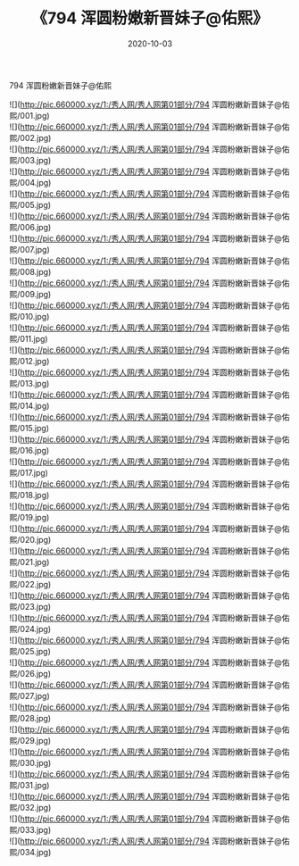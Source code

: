 ﻿---
layout: post
title:  《794 浑圆粉嫩新晋妹子@佑熙》
date:   2020-10-03
img: http://pic.660000.xyz/1:/秀人网/秀人网第01部分/794 浑圆粉嫩新晋妹子@佑熙/000.jpg
categories: [美女, 清纯, 唯美]
---

794 浑圆粉嫩新晋妹子@佑熙

  ![](http://pic.660000.xyz/1:/秀人网/秀人网第01部分/794 浑圆粉嫩新晋妹子@佑熙/001.jpg) <br> ![](http://pic.660000.xyz/1:/秀人网/秀人网第01部分/794 浑圆粉嫩新晋妹子@佑熙/002.jpg) <br> ![](http://pic.660000.xyz/1:/秀人网/秀人网第01部分/794 浑圆粉嫩新晋妹子@佑熙/003.jpg) <br> ![](http://pic.660000.xyz/1:/秀人网/秀人网第01部分/794 浑圆粉嫩新晋妹子@佑熙/004.jpg) <br> ![](http://pic.660000.xyz/1:/秀人网/秀人网第01部分/794 浑圆粉嫩新晋妹子@佑熙/005.jpg) <br> ![](http://pic.660000.xyz/1:/秀人网/秀人网第01部分/794 浑圆粉嫩新晋妹子@佑熙/006.jpg) <br> ![](http://pic.660000.xyz/1:/秀人网/秀人网第01部分/794 浑圆粉嫩新晋妹子@佑熙/007.jpg) <br> ![](http://pic.660000.xyz/1:/秀人网/秀人网第01部分/794 浑圆粉嫩新晋妹子@佑熙/008.jpg) <br> ![](http://pic.660000.xyz/1:/秀人网/秀人网第01部分/794 浑圆粉嫩新晋妹子@佑熙/009.jpg) <br> ![](http://pic.660000.xyz/1:/秀人网/秀人网第01部分/794 浑圆粉嫩新晋妹子@佑熙/010.jpg) <br> ![](http://pic.660000.xyz/1:/秀人网/秀人网第01部分/794 浑圆粉嫩新晋妹子@佑熙/011.jpg) <br> ![](http://pic.660000.xyz/1:/秀人网/秀人网第01部分/794 浑圆粉嫩新晋妹子@佑熙/012.jpg) <br> ![](http://pic.660000.xyz/1:/秀人网/秀人网第01部分/794 浑圆粉嫩新晋妹子@佑熙/013.jpg) <br> ![](http://pic.660000.xyz/1:/秀人网/秀人网第01部分/794 浑圆粉嫩新晋妹子@佑熙/014.jpg) <br> ![](http://pic.660000.xyz/1:/秀人网/秀人网第01部分/794 浑圆粉嫩新晋妹子@佑熙/015.jpg) <br> ![](http://pic.660000.xyz/1:/秀人网/秀人网第01部分/794 浑圆粉嫩新晋妹子@佑熙/016.jpg) <br> ![](http://pic.660000.xyz/1:/秀人网/秀人网第01部分/794 浑圆粉嫩新晋妹子@佑熙/017.jpg) <br> ![](http://pic.660000.xyz/1:/秀人网/秀人网第01部分/794 浑圆粉嫩新晋妹子@佑熙/018.jpg) <br> ![](http://pic.660000.xyz/1:/秀人网/秀人网第01部分/794 浑圆粉嫩新晋妹子@佑熙/019.jpg) <br> ![](http://pic.660000.xyz/1:/秀人网/秀人网第01部分/794 浑圆粉嫩新晋妹子@佑熙/020.jpg) <br> ![](http://pic.660000.xyz/1:/秀人网/秀人网第01部分/794 浑圆粉嫩新晋妹子@佑熙/021.jpg) <br> ![](http://pic.660000.xyz/1:/秀人网/秀人网第01部分/794 浑圆粉嫩新晋妹子@佑熙/022.jpg) <br> ![](http://pic.660000.xyz/1:/秀人网/秀人网第01部分/794 浑圆粉嫩新晋妹子@佑熙/023.jpg) <br> ![](http://pic.660000.xyz/1:/秀人网/秀人网第01部分/794 浑圆粉嫩新晋妹子@佑熙/024.jpg) <br> ![](http://pic.660000.xyz/1:/秀人网/秀人网第01部分/794 浑圆粉嫩新晋妹子@佑熙/025.jpg) <br> ![](http://pic.660000.xyz/1:/秀人网/秀人网第01部分/794 浑圆粉嫩新晋妹子@佑熙/026.jpg) <br> ![](http://pic.660000.xyz/1:/秀人网/秀人网第01部分/794 浑圆粉嫩新晋妹子@佑熙/027.jpg) <br> ![](http://pic.660000.xyz/1:/秀人网/秀人网第01部分/794 浑圆粉嫩新晋妹子@佑熙/028.jpg) <br> ![](http://pic.660000.xyz/1:/秀人网/秀人网第01部分/794 浑圆粉嫩新晋妹子@佑熙/029.jpg) <br> ![](http://pic.660000.xyz/1:/秀人网/秀人网第01部分/794 浑圆粉嫩新晋妹子@佑熙/030.jpg) <br> ![](http://pic.660000.xyz/1:/秀人网/秀人网第01部分/794 浑圆粉嫩新晋妹子@佑熙/031.jpg) <br> ![](http://pic.660000.xyz/1:/秀人网/秀人网第01部分/794 浑圆粉嫩新晋妹子@佑熙/032.jpg) <br> ![](http://pic.660000.xyz/1:/秀人网/秀人网第01部分/794 浑圆粉嫩新晋妹子@佑熙/033.jpg) <br> ![](http://pic.660000.xyz/1:/秀人网/秀人网第01部分/794 浑圆粉嫩新晋妹子@佑熙/034.jpg) <br>